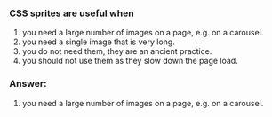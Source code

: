 ### CSS sprites are useful when

1. you need a large number of images on a page, e.g. on a carousel.
2. you need a single image that is very long.
3. you do not need them, they are an ancient practice.
4. you should not use them as they slow down the page load.

### Answer:

1. you need a large number of images on a page, e.g. on a carousel.